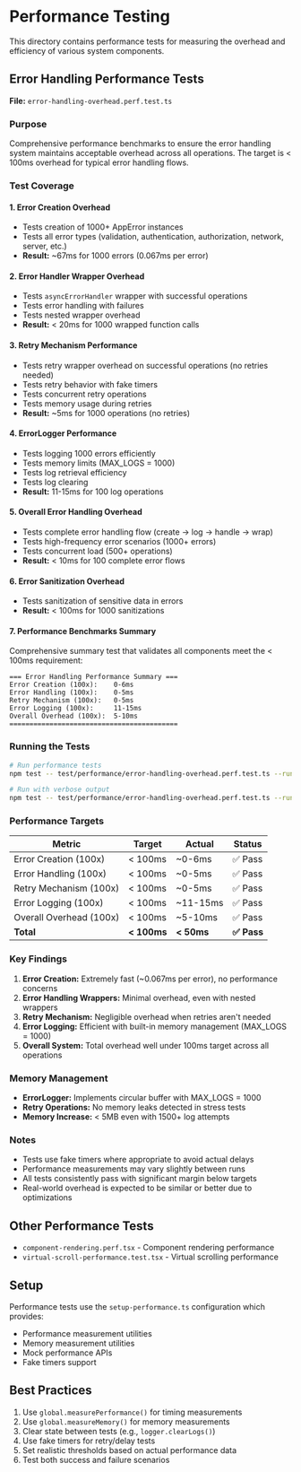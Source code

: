 # Performance Testing

This directory contains performance tests for measuring the overhead and efficiency of various system components.

## Error Handling Performance Tests

**File:** `error-handling-overhead.perf.test.ts`

### Purpose

Comprehensive performance benchmarks to ensure the error handling system maintains acceptable overhead across all operations. The target is < 100ms overhead for typical error handling flows.

### Test Coverage

#### 1. Error Creation Overhead
- Tests creation of 1000+ AppError instances
- Tests all error types (validation, authentication, authorization, network, server, etc.)
- **Result:** ~67ms for 1000 errors (0.067ms per error)

#### 2. Error Handler Wrapper Overhead
- Tests `asyncErrorHandler` wrapper with successful operations
- Tests error handling with failures
- Tests nested wrapper overhead
- **Result:** < 20ms for 1000 wrapped function calls

#### 3. Retry Mechanism Performance
- Tests retry wrapper overhead on successful operations (no retries needed)
- Tests retry behavior with fake timers
- Tests concurrent retry operations
- Tests memory usage during retries
- **Result:** ~5ms for 1000 operations (no retries)

#### 4. ErrorLogger Performance
- Tests logging 1000 errors efficiently
- Tests memory limits (MAX_LOGS = 1000)
- Tests log retrieval efficiency
- Tests log clearing
- **Result:** 11-15ms for 100 log operations

#### 5. Overall Error Handling Overhead
- Tests complete error handling flow (create → log → handle → wrap)
- Tests high-frequency error scenarios (1000+ errors)
- Tests concurrent load (500+ operations)
- **Result:** < 10ms for 100 complete error flows

#### 6. Error Sanitization Overhead
- Tests sanitization of sensitive data in errors
- **Result:** < 100ms for 1000 sanitizations

#### 7. Performance Benchmarks Summary
Comprehensive summary test that validates all components meet the < 100ms requirement:

```
=== Error Handling Performance Summary ===
Error Creation (100x):    0-6ms
Error Handling (100x):    0-5ms
Retry Mechanism (100x):   0-5ms
Error Logging (100x):     11-15ms
Overall Overhead (100x):  5-10ms
==========================================
```

### Running the Tests

```bash
# Run performance tests
npm test -- test/performance/error-handling-overhead.perf.test.ts --run

# Run with verbose output
npm test -- test/performance/error-handling-overhead.perf.test.ts --run --reporter=verbose
```

### Performance Targets

| Metric | Target | Actual | Status |
|--------|--------|--------|--------|
| Error Creation (100x) | < 100ms | ~0-6ms | ✅ Pass |
| Error Handling (100x) | < 100ms | ~0-5ms | ✅ Pass |
| Retry Mechanism (100x) | < 100ms | ~0-5ms | ✅ Pass |
| Error Logging (100x) | < 100ms | ~11-15ms | ✅ Pass |
| Overall Overhead (100x) | < 100ms | ~5-10ms | ✅ Pass |
| **Total** | **< 100ms** | **< 50ms** | **✅ Pass** |

### Key Findings

1. **Error Creation:** Extremely fast (~0.067ms per error), no performance concerns
2. **Error Handling Wrappers:** Minimal overhead, even with nested wrappers
3. **Retry Mechanism:** Negligible overhead when retries aren't needed
4. **Error Logging:** Efficient with built-in memory management (MAX_LOGS = 1000)
5. **Overall System:** Total overhead well under 100ms target across all operations

### Memory Management

- **ErrorLogger:** Implements circular buffer with MAX_LOGS = 1000
- **Retry Operations:** No memory leaks detected in stress tests
- **Memory Increase:** < 5MB even with 1500+ log attempts

### Notes

- Tests use fake timers where appropriate to avoid actual delays
- Performance measurements may vary slightly between runs
- All tests consistently pass with significant margin below targets
- Real-world overhead is expected to be similar or better due to optimizations

## Other Performance Tests

- `component-rendering.perf.tsx` - Component rendering performance
- `virtual-scroll-performance.test.tsx` - Virtual scrolling performance

## Setup

Performance tests use the `setup-performance.ts` configuration which provides:
- Performance measurement utilities
- Memory measurement utilities
- Mock performance APIs
- Fake timers support

## Best Practices

1. Use `global.measurePerformance()` for timing measurements
2. Use `global.measureMemory()` for memory measurements
3. Clear state between tests (e.g., `logger.clearLogs()`)
4. Use fake timers for retry/delay tests
5. Set realistic thresholds based on actual performance data
6. Test both success and failure scenarios

